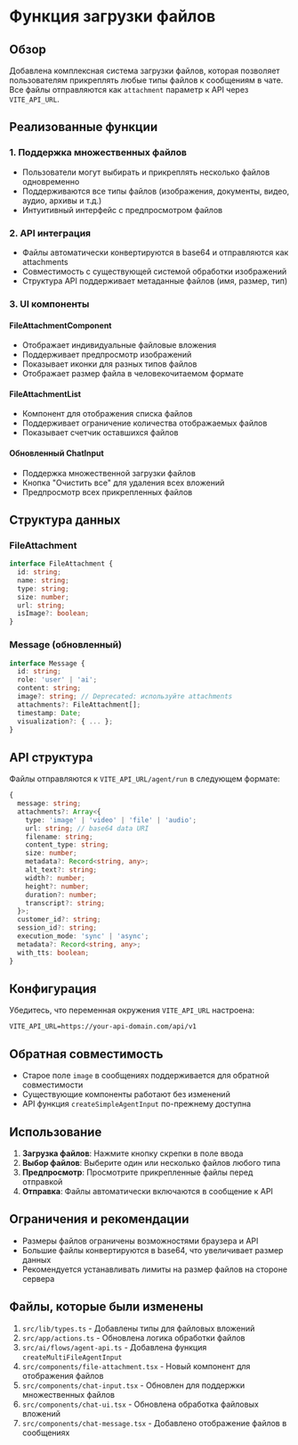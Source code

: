 # Функция загрузки файлов

## Обзор

Добавлена комплексная система загрузки файлов, которая позволяет пользователям прикреплять любые типы файлов к сообщениям в чате. Все файлы отправляются как `attachment` параметр к API через `VITE_API_URL`.

## Реализованные функции

### 1. Поддержка множественных файлов
- Пользователи могут выбирать и прикреплять несколько файлов одновременно
- Поддерживаются все типы файлов (изображения, документы, видео, аудио, архивы и т.д.)
- Интуитивный интерфейс с предпросмотром файлов

### 2. API интеграция
- Файлы автоматически конвертируются в base64 и отправляются как attachments
- Совместимость с существующей системой обработки изображений
- Структура API поддерживает метаданные файлов (имя, размер, тип)

### 3. UI компоненты

#### FileAttachmentComponent
- Отображает индивидуальные файловые вложения
- Поддерживает предпросмотр изображений
- Показывает иконки для разных типов файлов
- Отображает размер файла в человекочитаемом формате

#### FileAttachmentList
- Компонент для отображения списка файлов
- Поддерживает ограничение количества отображаемых файлов
- Показывает счетчик оставшихся файлов

#### Обновленный ChatInput
- Поддержка множественной загрузки файлов
- Кнопка "Очистить все" для удаления всех вложений
- Предпросмотр всех прикрепленных файлов

## Структура данных

### FileAttachment
```typescript
interface FileAttachment {
  id: string;
  name: string;
  type: string;
  size: number;
  url: string;
  isImage?: boolean;
}
```

### Message (обновленный)
```typescript
interface Message {
  id: string;
  role: 'user' | 'ai';
  content: string;
  image?: string; // Deprecated: используйте attachments
  attachments?: FileAttachment[];
  timestamp: Date;
  visualization?: { ... };
}
```

## API структура

Файлы отправляются к `VITE_API_URL/agent/run` в следующем формате:

```typescript
{
  message: string;
  attachments?: Array<{
    type: 'image' | 'video' | 'file' | 'audio';
    url: string; // base64 data URI
    filename: string;
    content_type: string;
    size: number;
    metadata?: Record<string, any>;
    alt_text?: string;
    width?: number;
    height?: number;
    duration?: number;
    transcript?: string;
  }>;
  customer_id?: string;
  session_id?: string;
  execution_mode: 'sync' | 'async';
  metadata?: Record<string, any>;
  with_tts: boolean;
}
```

## Конфигурация

Убедитесь, что переменная окружения `VITE_API_URL` настроена:

```env
VITE_API_URL=https://your-api-domain.com/api/v1
```

## Обратная совместимость

- Старое поле `image` в сообщениях поддерживается для обратной совместимости
- Существующие компоненты работают без изменений
- API функция `createSimpleAgentInput` по-прежнему доступна

## Использование

1. **Загрузка файлов**: Нажмите кнопку скрепки в поле ввода
2. **Выбор файлов**: Выберите один или несколько файлов любого типа
3. **Предпросмотр**: Просмотрите прикрепленные файлы перед отправкой
4. **Отправка**: Файлы автоматически включаются в сообщение к API

## Ограничения и рекомендации

- Размеры файлов ограничены возможностями браузера и API
- Большие файлы конвертируются в base64, что увеличивает размер данных
- Рекомендуется устанавливать лимиты на размер файлов на стороне сервера

## Файлы, которые были изменены

1. `src/lib/types.ts` - Добавлены типы для файловых вложений
2. `src/app/actions.ts` - Обновлена логика обработки файлов
3. `src/ai/flows/agent-api.ts` - Добавлена функция `createMultiFileAgentInput`
4. `src/components/file-attachment.tsx` - Новый компонент для отображения файлов
5. `src/components/chat-input.tsx` - Обновлен для поддержки множественных файлов
6. `src/components/chat-ui.tsx` - Обновлена обработка файловых вложений
7. `src/components/chat-message.tsx` - Добавлено отображение файлов в сообщениях

